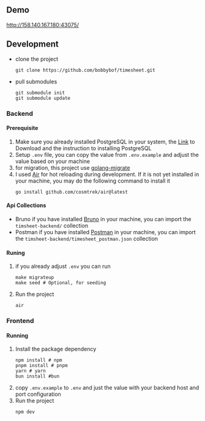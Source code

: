 ## Demo 
http://158.140.167.180:43075/

## Development
- clone the project
    ```
    git clone https://github.com/bobbybof/timesheet.git
    ```
- pull submodules
    ```
    git submodule init
    git submodule update
    ```
### Backend
#### Prerequisite
1. Make sure you already installed PostgreSQL in your system, the [Link](https://www.postgresql.org/download/) to Download and the instruction to installing PostgreSQL
2. Setup `.env` file, you can copy the value from `.env.example` and adjust the value based on your machine
3. for migration, this project use [golang-migrate](https://github.com/golang-migrate/migrate)
4. I used [Air](https://github.com/cosmtrek/air) for hot reloading during development. If it is not yet installed in your machine, you may do the following command to install it
    ```
    go install github.com/cosmtrek/air@latest
    ```
#### Api Collections
- Bruno
 if you have installed [Bruno](https://github.com/usebruno/bruno) in your machine, you can import the `timsheet-backend/` collection
- Postman
if you have installed [Postman](https://www.postman.com/downloads/) in your machine, you can import the `timsheet-backend/timesheet_postman.json` collection

#### Runing
1. if you already adjust `.env` you can run 
    ```
    make migrateup
    make seed # Optional, for seeding
    ```
2. Run the project
    ```
    air
    ```
### Frontend
#### Running
1. Install the package dependency
    ```
    npm install # npm
    pnpm install # pnpm
    yarn # yarn
    bun install #bun
    ```
2. copy `.env.example` to `.env` and just the value with your backend host and port configuration
3. Run the project
    ```
    npm dev
    ```